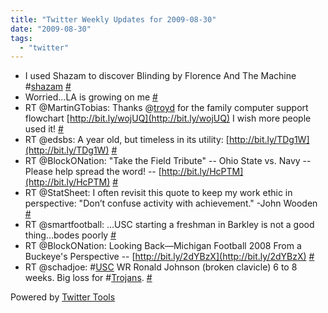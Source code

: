 ```yaml
---
title: "Twitter Weekly Updates for 2009-08-30"
date: "2009-08-30"
tags: 
  - "twitter"
---
```


- I used Shazam to discover Blinding by Florence And The Machine #[shazam](http://search.twitter.com/search?q=%23shazam) [#](http://twitter.com/jhludwig/statuses/3515655173)
- Worried...LA is growing on me [#](http://twitter.com/jhludwig/statuses/3515687875)
- RT @MartinGTobias: Thanks @[troyd](http://twitter.com/troyd) for the family computer support flowchart [http://bit.ly/wojUQ](http://bit.ly/wojUQ) I wish more people used it! [#](http://twitter.com/jhludwig/statuses/3516061145)
- RT @edsbs: A year old, but timeless in its utility: [http://bit.ly/TDg1W](http://bit.ly/TDg1W) [#](http://twitter.com/jhludwig/statuses/3518738604)
- RT @BlockONation: "Take the Field Tribute" -- Ohio State vs. Navy -- Please help spread the word! -- [http://bit.ly/HcPTM](http://bit.ly/HcPTM) [#](http://twitter.com/jhludwig/statuses/3546381568)
- RT @StatSheet: I often revisit this quote to keep my work ethic in perspective: "Don’t confuse activity with achievement." -John Wooden [#](http://twitter.com/jhludwig/statuses/3561404099)
- RT @smartfootball: ...USC starting a freshman in Barkley is not a good thing...bodes poorly [#](http://twitter.com/jhludwig/statuses/3591255799)
- RT @BlockONation: Looking Back—Michigan Football 2008 From a Buckeye's Perspective -- [http://bit.ly/2dYBzX](http://bit.ly/2dYBzX) [#](http://twitter.com/jhludwig/statuses/3629682063)
- RT @schadjoe: #[USC](http://search.twitter.com/search?q=%23USC) WR Ronald Johnson (broken clavicle) 6 to 8 weeks. Big loss for #[Trojans](http://search.twitter.com/search?q=%23Trojans). [#](http://twitter.com/jhludwig/statuses/3636900007)

Powered by [Twitter Tools](http://alexking.org/projects/wordpress)
